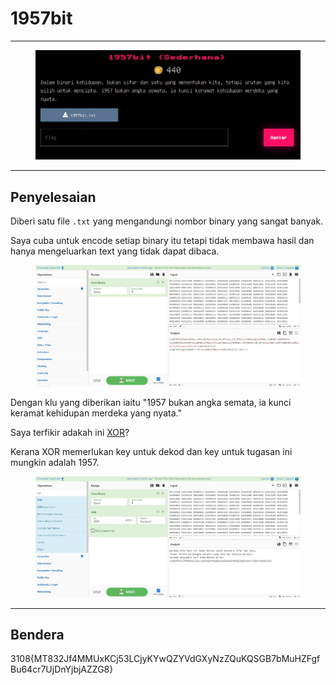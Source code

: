 # 1957bit

***

<figure><img src="../../../../.gitbook/assets/image (1).png" alt=""><figcaption></figcaption></figure>

***

## Penyelesaian

Diberi satu file `.txt` yang mengandungi nombor binary yang sangat banyak.

Saya cuba untuk encode setiap binary itu tetapi tidak membawa hasil dan hanya mengeluarkan text yang tidak dapat dibaca.

<figure><img src="../../../../.gitbook/assets/image (1) (1).png" alt=""><figcaption></figcaption></figure>

Dengan klu yang diberikan iaitu "1957 bukan angka semata, ia kunci keramat kehidupan merdeka yang nyata."

Saya terfikir adakah ini [XOR](https://en.wikipedia.org/wiki/XOR\_cipher)?

Kerana XOR memerlukan key untuk dekod dan key untuk tugasan ini mungkin adalah 1957.

<figure><img src="../../../../.gitbook/assets/image (2).png" alt=""><figcaption></figcaption></figure>

***

## Bendera

3108{MT832Jf4MMUxKCj53LCjyKYwQZYVdGXyNzZQuKQSGB7bMuHZFgfBu64cr7UjDnYjbjAZZG8}
